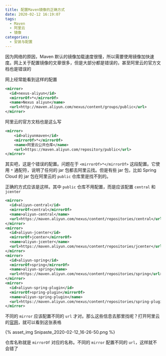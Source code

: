 ```yaml
---
title: 配置Maven镜像的正确方式
date: 2020-02-12 16:19:07
tags:
  - Maven
  - 阿里云
  - 镜像
categories:
  - 安装与配置
---
```


因为网络的原因，Maven 默认的镜像加载速度很慢，所以需要使用镜像加快速度。网上关于配置镜像的文章很多，但是大部分都是错误的，甚至阿里云的官方文档也是错误的

<!-- more -->

网上经常能看到这样的配置

```xml
<mirror>
  <id>nexus-aliyun</id>
  <mirrorOf>*</mirrorOf>
  <name>Nexus aliyun</name>
  <url>http://maven.aliyun.com/nexus/content/groups/public</url>
</mirror>
```

阿里云的官方文档也是这么写

```xml
<mirror>
    <id>aliyunmaven</id>
    <mirrorOf>*</mirrorOf>
    <name>阿里云公共仓库</name>
    <url>https://maven.aliyun.com/repository/public</url>
</mirror>
```

其实吧，这是个错误的配置。问题在于 `<mirrorOf>*</mirrorOf>` 这段配置。它使用 `*` 通配符，说明了任何的 jar 包都去阿里云找。但是有些 jar 包，比如 Spring Cloud 的 jar 包在阿里云的 `public` 仓库里是找不到的。

正确的方式应该是这样。其中 `public` 仓库不用配置，而是应该配置 `central` 和 `jcenter`

```xml
<mirror>
  <id>aliyun-central</id>
  <mirrorOf>central</mirrorOf>
  <name>aliyun-central</name>
  <url>https://maven.aliyun.com/nexus/content/repositories/central</url>
</mirror>
<mirror>
  <id>aliyun-jcenter</id>
  <mirrorOf>jcenter</mirrorOf>
  <name>aliyun-jcenter</name>
  <url>https://maven.aliyun.com/nexus/content/repositories/jcenter</url>
</mirror>
<mirror>
  <id>aliyun-spring</id>
  <mirrorOf>spring</mirrorOf>
  <name>aliyun-spring</name>
  <url>https://maven.aliyun.com/nexus/content/repositories/spring</url>
</mirror>
<mirror>
  <id>aliyun-spring-plugin</id>
  <mirrorOf>spring-plugin</mirrorOf>
  <name>aliyun-spring-plugin</name>
  <url>https://maven.aliyun.com/nexus/content/repositories/spring-plugin</url>
</mirror>
```

不同的 `mirror` 应该配置不同的 `url` 才对。那么这些信息去那里找呢？打开阿里云的[官网](https://help.aliyun.com/document_detail/102512.html)，就可以看到这张表格

{% asset_img Snipaste_2020-02-12_16-26-50.png %}

仓库名称就是 `mirrorOf` 对应的名称。不同的 `mirror` 配置不同的 `url`，这样就不会错了